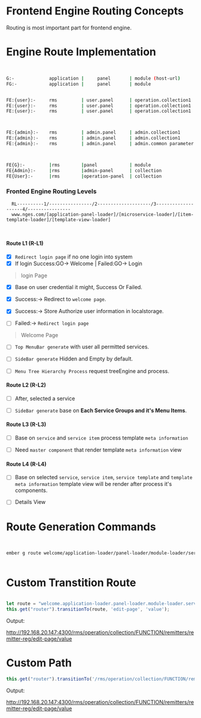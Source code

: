 # Frontend Engine Routing Concepts

Routing is most important part for frontend engine.


# Engine Route Implementation


```bash


G:-             application |     panel       | module (host-url)       | teller-function  | service       | function(stateList)       | sub-function
FG:-            application |     panel       | module                  | service-holder   | menu          | submenu                   | details


FE:{user}:-     rms         | user.panel      | operation.collection1   | teller-function1 | dashboard     | dashboard-registration    | remitter-details
FE:{user}:-     rms         | user.panel      | operation.collection1   | teller-function1 | remitter      | remitter-registration     | remitter-details
FE:{user}:-     rms         | user.panel      | operation.collection1   | teller-function1 | benificiary   | benificiary-registration  | remitter-details



FE:{admin}:-    rms         | admin.panel     | admin.collection1       |        x         | olm           | diagram-tool              | x
FE:{admin}:-    rms         | admin.panel     | admin.collection1       |        x         | collection    | country                   | x
FE:{admin}:-    rms         | admin.panel     | admin.common parameter  |        x         | collection    | country                   | x



FE{G}:-         |rms        |panel            | module                  | service-holder   |service         |function                  | details
FE{Admin}:-     |rms        |admin-panel      | collection              | FUNCTION         |countries       |country-reg               | x
FE{User}:-      |rms        |operation-panel  | collection              | MICROSERVICE     |remitters       |remitter-reg              | x


```







### Fronted Engine Routing Levels

```
  RL----------1/----------------/2--------------------/3--------------------4/----------------
  www.nges.com/[application-panel-loader]/[microservice-loader]/[item-template-loader]/[template-view-loader]
  
  
```


#### Route L1 (R-L1)
- [X] `Redirect login page` if no one login into system
- [X] If login Success:GO-> Welcome | Failed:GO-> Login

> login Page

- [X] Base on user credential it might, Success Or Failed.
- [X] Success:-> Redirect to `welcome page`.
- [X] Success:-> Store Authorize user information in localstorage.
- [ ] Failed:-> `Redirect login page`


> Welcome Page

- [ ] `Top MenuBar generate` with user all permitted services.
- [ ] `SideBar generate` Hidden and Empty by default.
- [ ] `Menu Tree Hierarchy Process` request treeEngine and process.



#### Route L2 (R-L2)
- [ ] After, selected a service
- [ ] `SideBar generate` base on **Each Service Groups and it's Menu Items**. 


#### Route L3 (R-L3)
- [ ] Base on `service` and `service item` process template `meta information` 
- [ ] Need `master component` that render template `meta information` view
 

#### Route L4 (R-L4)
- [ ] Base on selected `service`, `service item`, `service template` and 
 `template meta information` template view will be render after process it's components.
 
- [ ] Details View 



# Route Generation Commands

```bash


ember g route welcome/application-loader/panel-loader/module-loader/service-holder-loader/menu-template-loader/submenu-template-loader/submenu-detail-template-loader/params-loader



```

# Custom Transtition Route

```javascript

let route = "welcome.application-loader.panel-loader.module-loader.service-holder-loader.menu-template-loader.submenu-template-loader.submenu-detail-template-loader.params-loader";
this.get("router").transitionTo(route, 'edit-page', 'value');

```

Output:

  http://192.168.20.147:4300/rms/operation/collection/FUNCTION/remitters/remitter-reg/edit-page/value


# Custom Path

```js
this.get("router").transitionTo('/rms/operation/collection/FUNCTION/remitters/remitter-reg/edit-page/value');
```

Output:

  http://192.168.20.147:4300/rms/operation/collection/FUNCTION/remitters/remitter-reg/edit-page/value
